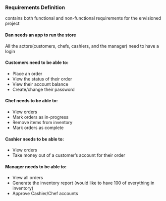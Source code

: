 ### Requirements Definition
contains both functional and non-functional requirements for the envisioned project
#### Dan needs an app to run the store
All the actors(customers, chefs, cashiers, and the manager) need to have a login
#### Customers need to be able to:
- Place an order
- View the status of their order
- View their account balance
- Create/change their password
#### Chef needs to be able to:
- View orders
- Mark orders as in-progress
- Remove items from inventory
- Mark orders as complete
#### Cashier needs to be able to:
- View orders
- Take money out of a customer’s account for their order
#### Manager needs to be able to:
- View all orders
- Generate the inventory report 
(would like to have 100 of everything in inventory)
- Approve Cashier/Chef accounts
